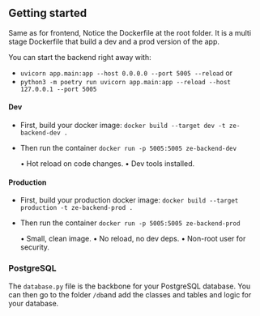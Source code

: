## Getting started

Same as for frontend, Notice the Dockerfile at the root folder. It is a multi stage Dockerfile that build a dev and a prod version of the app.

You can start the backend right away with:

- `uvicorn app.main:app --host 0.0.0.0 --port 5005 --reload`
  or
- `python3 -m poetry run uvicorn app.main:app --reload --host 127.0.0.1 --port 5005`

#### Dev

- First, build your docker image:
  `docker build --target dev -t ze-backend-dev .`
- Then run the container
  `docker run -p 5005:5005 ze-backend-dev`

  • Hot reload on code changes.
  • Dev tools installed.

#### Production

- First, build your production docker image:
  `docker build --target production -t ze-backend-prod .`
- Then run the container
  `docker run -p 5005:5005 ze-backend-prod`

  • Small, clean image.
  • No reload, no dev deps.
  • Non-root user for security.

### PostgreSQL

The `database.py` file is the backbone for your PostgreSQL database.
You can then go to the folder `/db`and add the classes and tables and logic for your database.
